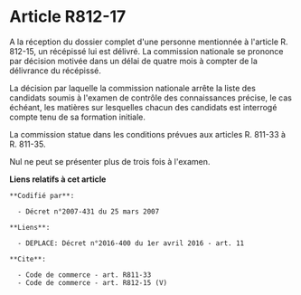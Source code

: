 # Article R812-17

A la réception du dossier complet d'une personne mentionnée à l'article R. 812-15, un récépissé lui est délivré. La
commission nationale se prononce par décision motivée dans un délai de quatre mois à compter de la délivrance du récépissé. 

La décision par laquelle la commission nationale arrête la liste des candidats soumis à l'examen de contrôle des
connaissances précise, le cas échéant, les matières sur lesquelles chacun des candidats est interrogé compte tenu de sa
formation initiale. 

La commission statue dans les conditions prévues aux articles R. 811-33 à R. 811-35. 

Nul ne peut se présenter plus de trois fois à l'examen.

**Liens relatifs à cet article**

	**Codifié par**:

	  - Décret n°2007-431 du 25 mars 2007

	**Liens**:

	  - DEPLACE: Décret n°2016-400 du 1er avril 2016 - art. 11

	**Cite**:

	  - Code de commerce - art. R811-33
	  - Code de commerce - art. R812-15 (V)
